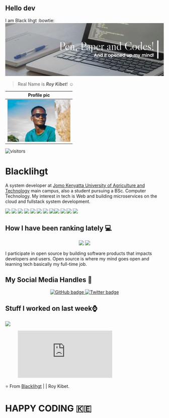 ## Hello dev
I am Black lihgt :bowtie:
![Readme image](Roy-template-min.png)

> Real Name is **_Roy Kibet_**! **:relaxed:**

|Profile pic|
|---|
|<img src="roy.jfif" alt="drawing" width="200"/>|


![visitors](https://visitor-badge-reloaded.herokuapp.com/badge?page_id=blacklihgt&color=00cf00)


# Blacklihgt
A system developer at [Jomo Kenyatta University of Agriculture and Technology](https://jkuat.ac.ke) main campus, also a student pursuing a BSc. Computer Technology. My interest in tech is Web and building microservices on the cloud and fullstack system development.


<img src="https://img.shields.io/badge/node.js%20-%2343853D.svg?&style=for-the-badge&logo=node.js&logoColor=white"/> <img src="https://img.shields.io/badge/javascript%20-%23323330.svg?&style=for-the-badge&logo=javascript&logoColor=%23F7DF1E"/> <img src="https://img.shields.io/badge/typescript%20-%23007ACC.svg?&style=for-the-badge&logo=typescript&logoColor=white"/> <img src="https://img.shields.io/badge/python%20-%2314354C.svg?&style=for-the-badge&logo=python&logoColor=white"/> <img src="https://img.shields.io/badge/express.js%20-%23404d59.svg?&style=for-the-badge"/> <img src="https://img.shields.io/badge/react%20-%2320232a.svg?&style=for-the-badge&logo=react&logoColor=%2361DAFB"/> <img src="https://img.shields.io/badge/redux%20-%23593d88.svg?&style=for-the-badge&logo=redux&logoColor=white"/> <img src="https://img.shields.io/badge/django%20-%23092E20.svg?&style=for-the-badge&logo=django&logoColor=white"/><img src="https://img.shields.io/badge/nestjs%20-%23E0234E.svg?&style=for-the-badge&logo=nestjs&logoColor=white" /> <img src="https://img.shields.io/badge/firebase%20-%23039BE5.svg?&style=for-the-badge&logo=firebase"/> <img src ="https://img.shields.io/badge/postgres-%23316192.svg?&style=for-the-badge&logo=postgresql&logoColor=white"/> <img src ="https://img.shields.io/badge/MongoDB-%234ea94b.svg?&style=for-the-badge&logo=mongodb&logoColor=white"/>


## How I have been ranking lately :computer:
<p align="center">
  <img src="https://github-readme-stats.vercel.app/api?username=blacklihgt&show_icons=true&theme=tokyonight" />
  <img src="https://github-readme-stats.vercel.app/api/top-langs/?username=blacklihgt&hide=HTML&count_private=true&theme=tokyonight">
</p>
I participate in open source by building software products that impacts developers and users.
Open source is where my mind goes open and learning tech basically my full-time job. 
<br>

## My Social Media Handles :iphone:

<p align="center">
  <a href="https://github.com/blacklihgt?tab=followers">
    <img src="https://img.shields.io/github/followers/blacklihgt?label=Followers&logo=GitHub&style=for-the-badge" alt="GitHub badge" />
  </a>
  <a href="http://twitter.com/Roy_GOAT">
    <img src="https://img.shields.io/twitter/follow/Roy_GOAT?label=Twitter&logo=twitter&style=for-the-badge" alt="Twitter badge"/>
  </a>
</p>


## Stuff I worked on last week⌚
<a href="https://github.com/blacklihgt/github-readme-stats">
<img align="center" src="https://github-readme-stats.vercel.app/api/wakatime?username=@blacklihgt&compact=True"/>
</a>

<figure><embed src="https://wakatime.com/share/@blacklihgt/7226b000-8b27-47a7-af60-5cfa18e9b79d.svg"></embed></figure>

⭐ From [Blacklihgt](https://github.com/blacklihgt) | | Roy Kibet.
# HAPPY CODING :kenya:

